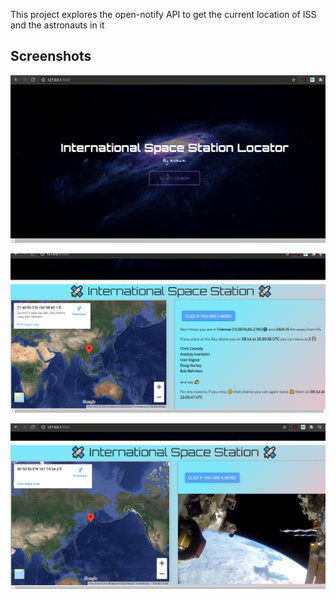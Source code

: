 This project explores the open-notify API to get the current location of ISS and the astronauts in it 


## Screenshots

![Alt text](./screenshots/iss_2.png?raw=true)

![Alt text](./screenshots/iss_1.png?raw=true)

![Alt text](./screenshots/iss_3.png?raw=true)
